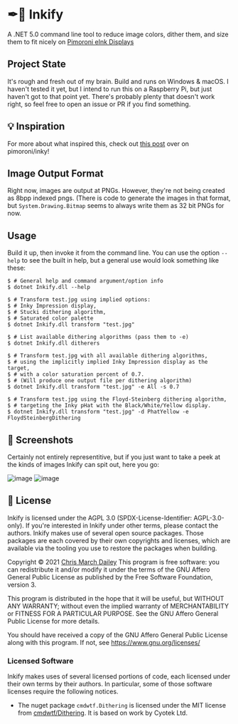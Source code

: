 # ✒🌈 Inkify
A .NET 5.0 command line tool to reduce image colors, dither them, and size them to fit nicely on [Pimoroni eInk Displays](https://shop.pimoroni.com/collections/pimoroni?filter=e-ink+Displays)

## Project State
It's rough and fresh out of my brain. Build and runs on Windows & macOS. I haven't tested it yet, but I intend to run this on a Raspberry Pi, but just haven't got to that point yet. There's probably plenty that doesn't work right, so feel free to open an issue or PR if you find something.

## 💡 Inspiration
For more about what inspired this, check out [this post](https://github.com/pimoroni/inky/issues/126) over on pimoroni/inky!

## Image Output Format
Right now, images are output at PNGs. However, they're not being created as 8bpp indexed pngs. (There is code to generate the images in that format, but `System.Drawing.Bitmap` seems to always write them as 32 bit PNGs for now.

## Usage
Build it up, then invoke it from the command line. You can use the option `--help` to see the built in help, but a general use would look something like these:

```shell
$ # General help and command argument/option info
$ dotnet Inkify.dll --help

$ # Transform test.jpg using implied options:
$ # Inky Impression display,
$ # Stucki dithering algorithm,
$ # Saturated color palette
$ dotnet Inkify.dll transform "test.jpg"

$ # List available dithering algorithms (pass them to -e)
$ dotnet Inkify.dll ditherers

$ # Transform test.jpg with all available dithering algorithms,
$ # using the implicitly implied Inky Impression display as the target,
$ # with a color saturation percent of 0.7.
$ # (Will produce one output file per dithering algorithm)
$ dotnet Inkify.dll transform "test.jpg" -e All -s 0.7

$ # Transform test.jpg using the Floyd-Steinberg dithering algorithm,
$ # targeting the Inky pHat with the Black/White/Yellow display.
$ dotnet Inkify.dll transform "test.jpg" -d PhatYellow -e FloydSteinbergDithering
```

## 🌄 Screenshots
Certainly not entirely representitive, but if you just want to take a peek at the kinds of images Inkify can spit out, here you go:

![image](https://user-images.githubusercontent.com/602691/132973032-2a6bd37b-08bf-4baa-a01a-5d24d50dc9f6.png)
![image](https://user-images.githubusercontent.com/602691/132973192-8266861d-87d2-4bb9-833d-f3792b39c777.png)

## 📝 License

Inkify is licensed under the AGPL 3.0 (SPDX-License-Identifier: AGPL-3.0-only). If you're interested in Inkify under other terms, please contact the authors. Inkify makes use of several open source packages. Those packages are each covered by their own copyrights and licenses, which are available via the tooling you use to restore the packages when building.

Copyright © 2021 [Chris March Dailey](https://cmd.wtf)
This program is free software: you can redistribute it and/or modify it under the terms of the GNU Affero General Public License as published by the Free Software Foundation, version 3.

This program is distributed in the hope that it will be useful, but WITHOUT ANY WARRANTY; without even the implied warranty of MERCHANTABILITY or FITNESS FOR A PARTICULAR PURPOSE. See the GNU Affero General Public License for more details.

You should have received a copy of the GNU Affero General Public License along with this program. If not, see <https://www.gnu.org/licenses/>

### Licensed Software

Inkify makes uses of several licensed portions of code, each licensed under their own terms by their authors. In particular, some of those software licenses require the following notices.

 - The nuget package `cmdwtf.Dithering` is licensed under the MIT license from [cmdwtf/Dithering](https://github.com/cmdwtf/Dithering/blob/main/LICENSE). It is based on work by Cyotek Ltd.
 
